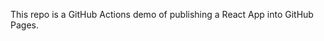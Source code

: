 <!--
 * @Author: hjy
 * @Date: 2021-01-12 14:51:06
 * @LastEditTime: 2021-01-12 15:41:20
 * @LastEditors: hjy
 * @Description: 
 * @FilePath: /github-actions-demo/README.md
-->

This repo is a GitHub Actions demo of publishing a React App into GitHub Pages.